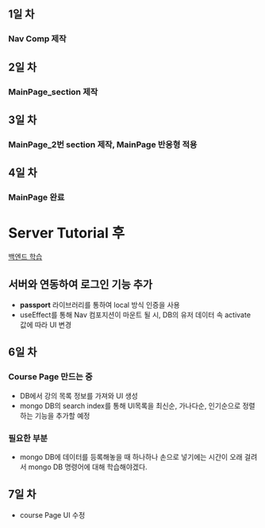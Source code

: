 ## 1일 차
### Nav Comp 제작

## 2일 차
### MainPage_section 제작

## 3일 차
### MainPage_2번 section 제작, MainPage 반응형 적용

## 4일 차
### MainPage 완료

# Server Tutorial 후
[백엔드 학습](https://github.com/Newbie-Alert/serverTutorial)  

## 서버와 연동하여 로그인 기능 추가
- **passport** 라이브러리를 통하여 local 방식 인증을 사용
- useEffect를 통해 Nav 컴포지션이 마운트 될 시, DB의 유저 데이터 속 activate 값에 따라 UI 변경

## 6일 차
### Course Page 만드는 중
- DB에서 강의 목록 정보를 가져와 UI 생성
- mongo DB의 search index를 통해 UI목록을 최신순, 가나다순, 인기순으로 정렬하는 기능을 추가할 예정
  <br/>
### 필요한 부분
- mongo DB에 데이터를 등록해놓을 때 하나하나 손으로 넣기에는 시간이 오래 걸려서
  mongo DB 명령어에 대해 학습해야겠다.

## 7일 차
- course Page UI 수정
